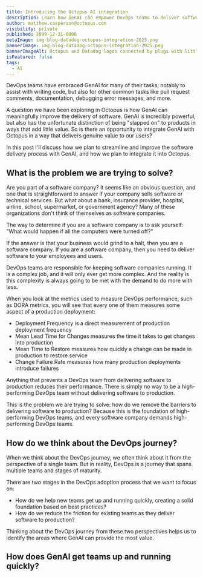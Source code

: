 ```yaml
---
title: Introducing the Octopus AI integration
description: Learn how GenAI can empower DevOps teams to deliver software faster and more reliably.
author: matthew.casperson@octopus.com
visibility: private
published: 2099-12-31-0000
metaImage: img-blog-datadog-octopus-integration-2025.png
bannerImage: img-blog-datadog-octopus-integration-2025.png
bannerImageAlt: Octopus and Datadog logos connected by plugs with little stars around the connection.
isFeatured: false
tags: 
  - AI
---
```


DevOps teams have embraced GenAI for many of their tasks, notably to assist with writing code, but also for other common tasks like pull request comments, documentation, debugging error messages, and more.

A question we have been exploring in Octopus is how GenAI can meaningfully improve the delivery of software. GenAI is incredibly powerful, but also has the unfortunate distinction of being "slapped on" to products in ways that add little value. So is there an opportunity to integrate GenAI with Octopus in a way that delivers genuine value to our users?

In this post I'll discuss how we plan to streamline and improve the software delivery process with GenAI, and how we plan to integrate it into Octopus.

## What is the problem we are trying to solve?

Are you part of a software company? It seems like an obvious question, and one that is straightforward to answer if your company sells software or technical services. But what about a bank, insurance provider, hospital, airline, school, supermarket, or government agency? Many of these organizations don't think of themselves as software companies.

The way to determine if you are a software company is to ask yourself: "What would happen if all the computers were turned off?"

If the answer is that your business would grind to a halt, then you are a software company. If you are a software company, then you need to deliver software to your employees and users.

DevOps teams are responsible for keeping software companies running. It is a complex job, and it will only ever get more complex. And the reality is this complexity is always going to be met with the demand to do more with less.

When you look at the metrics used to measure DevOps performance, such as DORA metrics, you will see that every one of them measures some aspect of a production deployment:

* Deployment Frequency is a direct measurement of production deployment frequency
* Mean Lead Time for Changes measures the time it takes to get changes into production
* Mean Time to Restore measures how quickly a change can be made in production to restore service
* Change Failure Rate measures how many production deployments introduce failures

Anything that prevents a DevOps team from delivering software to production reduces their performance. There is simply no way to be a high-performing DevOps team without delivering software to production.

This is the problem we are trying to solve: how do we remove the barriers to delivering software to production? Because this is the foundation of high-performing DevOps teams, and every software company demands high-performing DevOps teams.

## How do we think about the DevOps journey?

When we think about the DevOps journey, we often think about it from the perspective of a single team. But in reality, DevOps is a journey that spans multiple teams and stages of maturity.

There are two stages in the DevOps adoption process that we want to focus on:

* How do we help new teams get up and running quickly, creating a solid foundation based on best practices?
* How do we reduce the friction for existing teams as they deliver software to production?

Thinking about the DevOps journey from these two perspectives helps us to identify the areas where GenAI can provide the most value.

## How does GenAI get teams up and running quickly?



